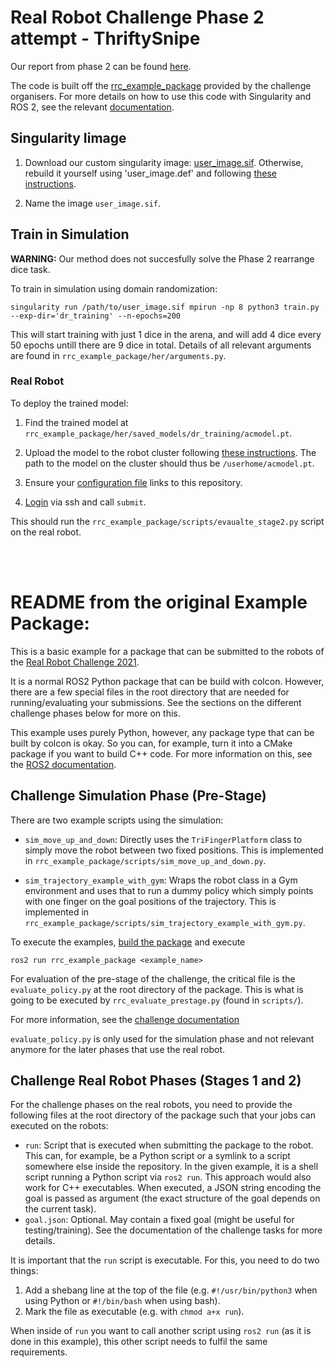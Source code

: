# Real Robot Challenge Phase 2 attempt - ThriftySnipe

Our report from phase 2 can be found [here](https://openreview.net/forum?id=S6ckmbx9SiV).

The code is built off the [rrc_example_package](https://github.com/rr-learning/rrc_example_package/tree/master)
provided by the challenge organisers. For more details on how to use this code with Singularity and ROS 2, see
the relevant [documentation](https://people.tuebingen.mpg.de/felixwidmaier/rrc2021/singularity.html).

## Singularity Iimage

1. Download our custom singularity image: [user_image.sif](https://drive.google.com/drive/folders/1AKf4O28h8sYF_6J3FUq9oXJBY88joDcl?usp=sharing).
Otherwise, rebuild it yourself using 'user_image.def' and following
[these instructions](https://people.tuebingen.mpg.de/felixwidmaier/rrc2021/singularity.html#add-custom-dependencies-to-the-container).

2. Name the image `user_image.sif`.

## Train in Simulation

**WARNING:** Our method does not succesfully solve the Phase 2 rearrange dice task.

To train in simulation using domain randomization:

    singularity run /path/to/user_image.sif mpirun -np 8 python3 train.py --exp-dir='dr_training' --n-epochs=200

This will start training with just 1 dice in the arena, and will add 4 dice every 50 epochs untill there are 9 dice in total. Details of all relevant arguments are found in `rrc_example_package/her/arguments.py`.

### Real Robot

To deploy the trained model:

1. Find the trained model at `rrc_example_package/her/saved_models/dr_training/acmodel.pt`.

2. Upload the model to the robot cluster following [these instructions](https://people.tuebingen.mpg.de/felixwidmaier/rrc2021/submission_system/submission_system.html#upload-the-file).
The path to the model on the cluster should thus be `/userhome/acmodel.pt`. 

3. Ensure your [configuration file](https://people.tuebingen.mpg.de/felixwidmaier/rrc2021/submission_system/submission_system.html#configuration-file-roboch-json)
links to this repository.

4. [Login](https://people.tuebingen.mpg.de/felixwidmaier/rrc2021/submission_system/submission_system.html#submitting-a-job) via ssh and call `submit`.

This should run the `rrc_example_package/scripts/evaualte_stage2.py` script on the real robot.


<br/><br/>
# README from the original Example Package:

This is a basic example for a package that can be submitted to the robots of
the [Real Robot Challenge 2021](https://real-robot-challenge.com).

It is a normal ROS2 Python package that can be build with colcon.  However,
there are a few special files in the root directory that are needed for
running/evaluating your submissions.  See the sections on the different
challenge phases below for more on this.

This example uses purely Python, however, any package type that can be built
by colcon is okay.  So you can, for example, turn it into a CMake package if you
want to build C++ code.  For more information on this, see the [ROS2
documentation](https://docs.ros.org/en/foxy/Tutorials/Creating-Your-First-ROS2-Package.html).


Challenge Simulation Phase (Pre-Stage)
--------------------------------------

There are two example scripts using the simulation:

- `sim_move_up_and_down`:  Directly uses the `TriFingerPlatform` class to simply
  move the robot between two fixed positions.  This is implemented in
  `rrc_example_package/scripts/sim_move_up_and_down.py`.

- `sim_trajectory_example_with_gym`:  Wraps the robot class in a Gym environment
  and uses that to run a dummy policy which simply points with one finger on the
  goal positions of the trajectory.  This is implemented in 
  `rrc_example_package/scripts/sim_trajectory_example_with_gym.py`.

To execute the examples, [build the
package](https://people.tuebingen.mpg.de/felixwidmaier/rrc2021/singularity.html#singularity-build-ws)
and execute

    ros2 run rrc_example_package <example_name>


For evaluation of the pre-stage of the challenge, the critical file is the
`evaluate_policy.py` at the root directory of the package.  This is what is
going to be executed by `rrc_evaluate_prestage.py` (found in `scripts/`).

For more information, see the [challenge
documentation](https://people.tuebingen.mpg.de/felixwidmaier/rrc2021/)

`evaluate_policy.py` is only used for the simulation phase and not relevant
anymore for the later phases that use the real robot.


Challenge Real Robot Phases (Stages 1 and 2)
--------------------------------------------

For the challenge phases on the real robots, you need to provide the following
files at the root directory of the package such that your jobs can executed on
the robots:

- `run`:  Script that is executed when submitting the package to the robot.
  This can, for example, be a Python script or a symlink to a script somewhere
  else inside the repository.  In the given example, it is a shell script
  running a Python script via `ros2 run`.  This approach would also work for C++
  executables.  When executed, a JSON string encoding the goal is passed as
  argument (the exact structure of the goal depends on the current task).
- `goal.json`:  Optional.  May contain a fixed goal (might be useful for
  testing/training).  See the documentation of the challenge tasks for more
  details.

It is important that the `run` script is executable.  For this, you need to do
two things:

1. Add a shebang line at the top of the file (e.g. `#!/usr/bin/python3` when
   using Python or `#!/bin/bash` when using bash).
2. Mark the file as executable (e.g. with `chmod a+x run`).

When inside of `run` you want to call another script using `ros2 run` (as it is
done in this example), this other script needs to fulfil the same requirements.
